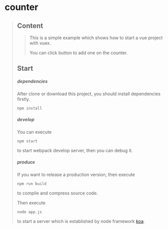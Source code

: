 # counter

> ## Content
>
> > This is a simple example which shows how to start a vue project with vuex.
> >
> > You can click button to add one on the counter. 
>
> 
>
> ## Start
>
> ##### dependencies
> After clone or download this project, you should install dependencies firstly.
> ```shell
> npm install
> ```
>
> ##### develop
>
> You can execute
>
> ```shell
> npm start
> ```
>
> to start webpack develop server, then you can debug it.
>
> 
>
> ##### produce
>
> If you want to release a production version, then execute
>
> ```shell
> npm run build
> ```
>
> to compile and compress source code.
>
> Then execute
>
> ```shell
> node app.js
> ```
>
> to start a server which is established by node framework [koa](https://github.com/koajs/koa).
